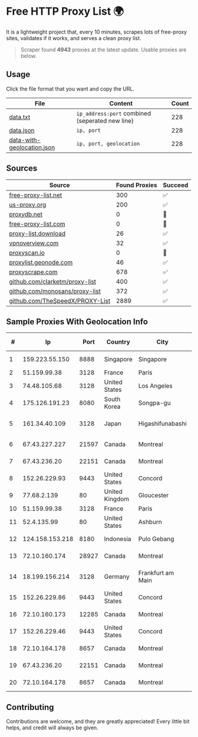 
# Free HTTP Proxy List 🌍

It is a lightweight project that, every 10 minutes, scrapes lots of free-proxy sites, validates if it works, and serves a clean proxy list.


> Scraper found **4943** proxies at the latest update. Usable proxies are below.

## Usage

Click the file format that you want and copy the URL.


|File|Content|Count|
|----|-------|-----|
|[data.txt](https://raw.githubusercontent.com/themiralay/Proxy-List-World/master/data.txt)|`ip_address:port` combined (seperated new line)|228|
|[data.json](https://raw.githubusercontent.com/themiralay/Proxy-List-World/master/data.json)|`ip, port`|228|
|[data-with-geolocation.json](https://raw.githubusercontent.com/themiralay/Proxy-List-World/master/data-with-geolocation.json)|`ip, port, geolocation`|228|

## Sources

|Source|Found Proxies|Succeed|
|------|-------------|-------|
|[free-proxy-list.net](https://free-proxy-list.net)|300|✅|
|[us-proxy.org](https://www.us-proxy.org)|200|✅|
|[proxydb.net](http://proxydb.net)|0|🚫|
|[free-proxy-list.com](https://free-proxy-list.com/?page=&port=&type%5B%5D=http&type%5B%5D=https&up_time=0&search=Search)|0|🚫|
|[proxy-list.download](https://www.proxy-list.download/HTTP)|26|✅|
|[vpnoverview.com](https://vpnoverview.com/privacy/anonymous-browsing/free-proxy-servers)|32|✅|
|[proxyscan.io](https://www.proxyscan.io)|0|🚫|
|[proxylist.geonode.com](https://proxylist.geonode.com/api/proxy-list?limit=300&page=1&sort_by=lastChecked&sort_type=desc&protocols=http,https)|46|✅|
|[proxyscrape.com](https://api.proxyscrape.com/v2/?request=displayproxies&protocol=http&timeout=10000&country=all&ssl=all&anonymity=all)|678|✅|
|[github.com/clarketm/proxy-list](https://raw.githubusercontent.com/clarketm/proxy-list/master/proxy-list-raw.txt)|400|✅|
|[github.com/monosans/proxy-list](https://raw.githubusercontent.com/monosans/proxy-list/main/proxies/http.txt)|372|✅|
|[github.com/TheSpeedX/PROXY-List](https://raw.githubusercontent.com/TheSpeedX/PROXY-List/master/http.txt)|2889|✅|


## Sample Proxies With Geolocation Info

|#|Ip|Port|Country|City|Internet Service Provider|
|-|--|----|-------|----|-------------------------|
|1|159.223.55.150|8888|Singapore|Singapore|DigitalOcean, LLC|
|2|51.159.99.38|3128|France|Paris|SCALEWAY|
|3|74.48.105.68|3128|United States|Los Angeles|Multacom Corporation|
|4|175.126.191.23|8080|South Korea|Songpa-gu|SK Broadband Co Ltd|
|5|161.34.40.109|3128|Japan|Higashifunabashi|NTT PC Communications, Inc.|
|6|67.43.227.227|21597|Canada|Montreal|GloboTech Communications|
|7|67.43.236.20|22151|Canada|Montreal|GloboTech Communications|
|8|152.26.229.93|9443|United States|Concord|MCNC|
|9|77.68.2.139|80|United Kingdom|Gloucester|IONOS SE|
|10|51.159.99.38|3128|France|Paris|SCALEWAY|
|11|52.4.135.99|80|United States|Ashburn|Amazon.com, Inc.|
|12|124.158.153.218|8180|Indonesia|Pulo Gebang|PT iForte Global Internet|
|13|72.10.160.174|28927|Canada|Montreal|GloboTech Communications|
|14|18.199.156.214|3128|Germany|Frankfurt am Main|Amazon Technologies Inc.|
|15|152.26.229.86|9443|United States|Concord|MCNC|
|16|72.10.160.173|12285|Canada|Montreal|GloboTech Communications|
|17|152.26.229.46|9443|United States|Concord|MCNC|
|18|72.10.164.178|8657|Canada|Montreal|GloboTech Communications|
|19|67.43.236.20|22151|Canada|Montreal|GloboTech Communications|
|20|72.10.164.178|8657|Canada|Montreal|GloboTech Communications|



## Contributing

Contributions are welcome, and they are greatly appreciated! Every
little bit helps, and credit will always be given.

